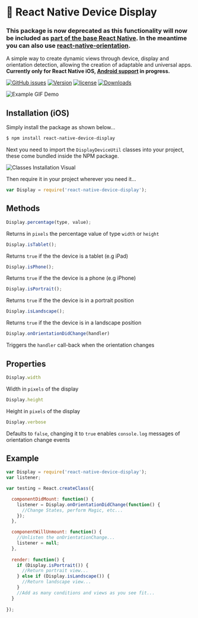 # 📲 React Native Device Display
### This package is now **deprecated** as this functionality will now be included as [part of the base React Native](https://github.com/expo/expo/issues/267). In the meantime you can also use [react-native-orientation](https://github.com/yamill/react-native-orientation).

A simple way to create dynamic views through device, display and orientation detection, allowing the creation of adaptable and universal apps. **Currently only for React Native iOS, [Android support](https://github.com/kkjdaniel/react-native-device-display/issues/10) in progress.**

[![GitHub issues](https://img.shields.io/github/issues/kkjdaniel/react-native-device-display.svg)](https://github.com/kkjdaniel/react-native-device-display/issues)
[![Version](https://img.shields.io/npm/v/react-native-device-display.svg)](https://www.npmjs.com/package/react-native-device-display)
[![license](https://img.shields.io/github/license/mashape/apistatus.svg)](https://www.npmjs.com/package/react-native-device-display)
[![Downloads](https://img.shields.io/npm/dt/react-native-device-display.svg)](https://www.npmjs.com/package/react-native-device-display)

![Example GIF Demo](http://i.imgur.com/RKYZf3i.gif)

## Installation (iOS)

Simply install the package as shown below...

```sh
$ npm install react-native-device-display
```

Next you need to import the `DisplayDeviceUtil` classes into your project, these come bundled inside the NPM package.

![Classes Installation Visual](http://i.imgur.com/vT2qGfr.png)

Then require it in your project wherever you need it...

```javascript
var Display = require('react-native-device-display');
```

## Methods

```javascript
Display.percentage(type, value);
```

Returns in `pixels` the percentage value of type `width` or `height`

```javascript
Display.isTablet();
```

Returns `true` if the the device is a tablet (e.g iPad)

```javascript
Display.isPhone();
```

Returns `true` if the the device is a phone (e.g iPhone)

```javascript
Display.isPortrait();
```

Returns `true` if the the device is in a portrait position

```javascript
Display.isLandscape();
```

Returns `true` if the the device is in a landscape position

```javascript
Display.onOrientationDidChange(handler)
```

Triggers the `handler` call-back when the orientation changes

## Properties

```javascript
Display.width
```

Width in `pixels` of the display

```javascript
Display.height
```

Height in `pixels` of the display

```javascript
Display.verbose
```

Defaults to `false`, changing it to `true` enables `console.log` messages of orientation change events

## Example

```javascript
var Display = require('react-native-device-display');
var listener;

var testing = React.createClass({

  componentDidMount: function() {
    listener = Display.onOrientationDidChange(function() {
      //Change States, perform Magic, etc...
    });
  },

  componentWillUnmount: function() {
    //Unlisten the onOrientationChange...
    listener = null;
  },
  
  render: function() {
    if (Display.isPortrait()) {
      //Return portrait view...
    } else if (Display.isLandscape()) {
      //Return landscape view...
    } 
    //Add as many conditions and views as you see fit...
  }
  
});
```
